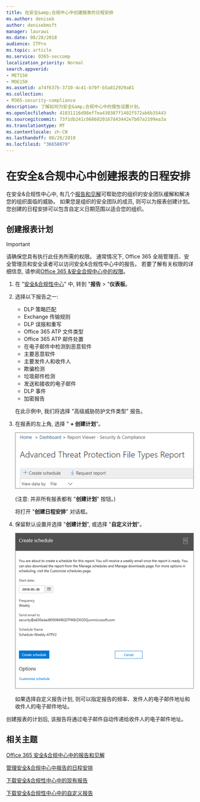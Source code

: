 ```yaml
---
title: 在安全&amp;合规中心中创建报表的日程安排
ms.author: deniseb
author: denisebmsft
manager: laurawi
ms.date: 08/28/2018
audience: ITPro
ms.topic: article
ms.service: O365-seccomp
localization_priority: Normal
search.appverid:
- MET150
- MOE150
ms.assetid: a74f637b-3710-4c41-b70f-b5a812929a81
ms.collection:
- M365-security-compliance
description: 了解如何为安全&amp;合规中心中的报告设置计划。
ms.openlocfilehash: 41831116d98ef7ea430387f1402f572ab6b35443
ms.sourcegitcommit: 73f1db241c0686020167d43442e7b07a2199ea3a
ms.translationtype: MT
ms.contentlocale: zh-CN
ms.lasthandoff: 08/28/2019
ms.locfileid: "36658079"
---
```

# <a name="create-a-schedule-for-a-report-in-the-security-amp-compliance-center"></a>在安全&amp;合规中心中创建报表的日程安排

在安全&amp;合规性中心中, 有几个[报告和见解](reports-and-insights-in-security-and-compliance.md)可帮助您的组织的安全团队缓解和解决您的组织面临的威胁。 如果您是组织的安全团队的成员, 则可以为报表创建计划。 您创建的日程安排可以包含自定义日期范围以适合您的组织。 
  
## <a name="create-a-schedule-for-a-report"></a>创建报表计划

> [!IMPORTANT]
> 请确保您具有执行此任务所需的权限。 通常情况下, Office 365 全局管理员、安全管理员和安全读者可以访问安全&amp;合规性中心中的报告。 若要了解有关权限的详细信息, 请参阅[Office 365 &amp;安全合规中心中的权限](permissions-in-the-security-and-compliance-center.md)。
  
1. 在 "[安全&amp;合规性中心](https://protection.office.com)" 中, 转到 "**报告** \> "**仪表板**。
    
2. 选择以下报告之一: 

    - DLP 策略匹配
    - Exchange 传输规则
    - DLP 误报和重写
    - Office 365 ATP 文件类型
    - Office 365 ATP 邮件处置
    - 在电子邮件中检测到恶意软件
    - 主要恶意软件
    - 主要发件人和收件人
    - 欺骗检测
    - 垃圾邮件检测
    - 发送和接收的电子邮件
    - DLP 事件
    - 加密报告

    在此示例中, 我们将选择 "高级威胁防护文件类型" 报告。
    
3. 在报表的左上角, 选择 " **+ 创建计划**"。 
    
    ![创建计划](media/atpfiletypes-createschedule.png)

    (注意: 并非所有报表都有 "**创建计划**" 按钮。)
  
    将打开 "**创建日程安排**" 对话框。 
    
4. 保留默认设置并选择 "**创建计划**", 或选择 "**自定义计划**"。
    
    ![您可以使用默认设置或自定义报告日程安排](media/04fac327-8f73-4711-8319-58c11880fd96.png)
  
    如果选择自定义报告计划, 则可以指定报告的频率、发件人的电子邮件地址和收件人的电子邮件地址。 
    
创建报表的计划后, 该报告将通过电子邮件自动传递给收件人的电子邮件地址。 
  
## <a name="related-topics"></a>相关主题

[Office 365 安全&amp;合规中心中的报告和见解](reports-and-insights-in-security-and-compliance.md)
  
[管理安全&amp;合规中心中报告的日程安排](manage-schedules-for-multiple-reports.md)
  
[下载安全&amp;合规性中心中的现有报告](download-existing-reports.md)
  
[下载安全&amp;合规性中心中的自定义报告](set-up-and-download-a-custom-report.md)
  

